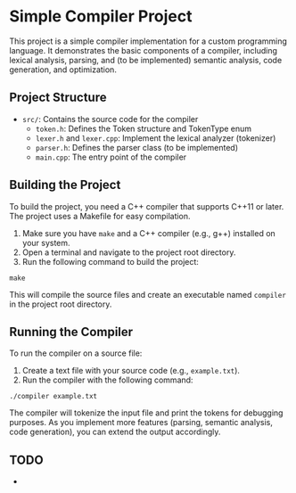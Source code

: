 # Simple Compiler Project

This project is a simple compiler implementation for a custom programming language. It demonstrates the basic components of a compiler, including lexical analysis, parsing, and (to be implemented) semantic analysis, code generation, and optimization.

## Project Structure

- `src/`: Contains the source code for the compiler
  - `token.h`: Defines the Token structure and TokenType enum
  - `lexer.h` and `lexer.cpp`: Implement the lexical analyzer (tokenizer)
  - `parser.h`: Defines the parser class (to be implemented)
  - `main.cpp`: The entry point of the compiler

## Building the Project

To build the project, you need a C++ compiler that supports C++11 or later. The project uses a Makefile for easy compilation.

1. Make sure you have `make` and a C++ compiler (e.g., g++) installed on your system.
2. Open a terminal and navigate to the project root directory.
3. Run the following command to build the project:

```
make
```

This will compile the source files and create an executable named `compiler` in the project root directory.

## Running the Compiler

To run the compiler on a source file:

1. Create a text file with your source code (e.g., `example.txt`).
2. Run the compiler with the following command:

```
./compiler example.txt
```

The compiler will tokenize the input file and print the tokens for debugging purposes. As you implement more features (parsing, semantic analysis, code generation), you can extend the output accordingly.

## TODO

-